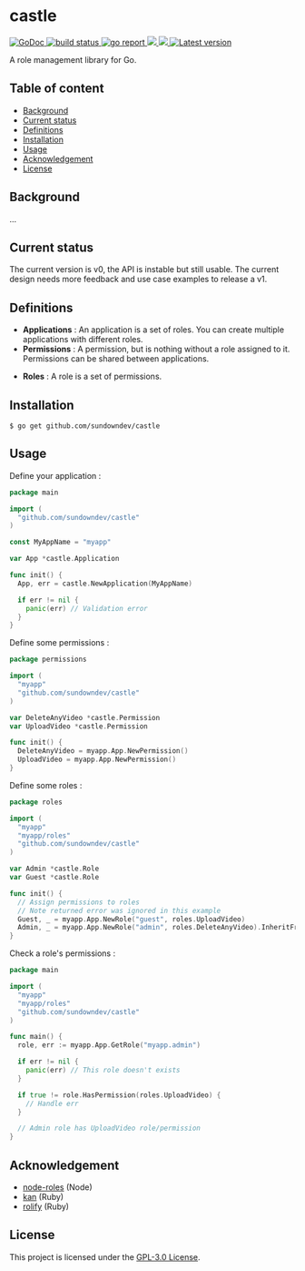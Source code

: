 # castle

<div align="left">
  <a href="https://godoc.org/github.com/sundowndev/castle">
    <img src="https://godoc.org/github.com/sundowndev/castle?status.svg" alt="GoDoc">
  </a>
  <a href="https://github.com/sundowndev/castle/actions">
    <img src="https://img.shields.io/endpoint.svg?url=https://actions-badge.atrox.dev/sundowndev/castle/badge?ref=master" alt="build status" />
  </a>
  <a href="https://goreportcard.com/report/github.com/sundowndev/castle">
    <img src="https://goreportcard.com/badge/github.com/sundowndev/castle" alt="go report" />
  </a>
  <a href="https://codeclimate.com/github/sundowndev/castle/maintainability">
    <img src="https://api.codeclimate.com/v1/badges/e827d7cc994c6519d319/maintainability" />
  </a>
  <a href="https://codecov.io/gh/sundowndev/castle">
    <img src="https://codecov.io/gh/sundowndev/castle/branch/master/graph/badge.svg" />
  </a>
  <a href="https://github.com/sundowndev/castle/releases">
    <img src="https://img.shields.io/github/release/SundownDEV/castle.svg" alt="Latest version" />
  </a>
</div>

A role management library for Go.

## Table of content

- [Background](#background)
- [Current status](#current-status)
- [Definitions](#definitions)
- [Installation](#installation)
- [Usage](#usage)
- [Acknowledgement](#acknowledgement)
- [License](#license)

## Background

...

## Current status

The current version is v0, the API is instable but still usable. The current design needs more feedback and use case examples to release a v1.

## Definitions

- **Applications** : An application is a set of roles. You can create multiple applications with different roles.
- **Permissions** : A permission, but is nothing without a role assigned to it. Permissions can be shared between applications.
<!-- - **Abilities** : ... -->
- **Roles** : A role is a set of permissions.

## Installation

```
$ go get github.com/sundowndev/castle
```

## Usage

Define your application :

```go
package main

import (
  "github.com/sundowndev/castle"
)

const MyAppName = "myapp"

var App *castle.Application

func init() {
  App, err = castle.NewApplication(MyAppName)

  if err != nil {
    panic(err) // Validation error
  }
}
```

Define some permissions :

```go
package permissions

import (
  "myapp"
  "github.com/sundowndev/castle"
)

var DeleteAnyVideo *castle.Permission
var UploadVideo *castle.Permission

func init() {
  DeleteAnyVideo = myapp.App.NewPermission()
  UploadVideo = myapp.App.NewPermission()
}
```

Define some roles :

```go
package roles

import (
  "myapp"
  "myapp/roles"
  "github.com/sundowndev/castle"
)

var Admin *castle.Role
var Guest *castle.Role

func init() {  
  // Assign permissions to roles
  // Note returned error was ignored in this example
  Guest, _ = myapp.App.NewRole("guest", roles.UploadVideo)
  Admin, _ = myapp.App.NewRole("admin", roles.DeleteAnyVideo).InheritFrom(Guest) // Admin role will inherit from Guest's permissions
}
```

Check a role's permissions :

```go
package main

import (
  "myapp"
  "myapp/roles"
  "github.com/sundowndev/castle"
)

func main() {
  role, err := myapp.App.GetRole("myapp.admin")

  if err != nil {
    panic(err) // This role doesn't exists
  }

  if true != role.HasPermission(roles.UploadVideo) {
    // Handle err
  }

  // Admin role has UploadVideo role/permission
}
```

## Acknowledgement

- [node-roles](https://dresende.github.io/node-roles/) (Node)
- [kan](https://github.com/davydovanton/kan) (Ruby)
- [rolify](https://github.com/RolifyCommunity/rolify) (Ruby)

## License

This project is licensed under the [GPL-3.0 License](LICENSE).
